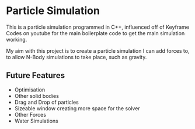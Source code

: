 # Particle Simulation

This is a particle simulation programmed in C++, influenced off of Keyframe Codes on youtube for the main boilerplate code to get the main simulation working.

My aim with this project is to create a particle simulation I can add forces to, to allow N-Body simulations to take place, such as gravity.

## Future Features

* Optimisation
* Other solid bodies
* Drag and Drop of particles
* Sizeable window creating more space for the solver
* Other Forces
* Water Simulations
